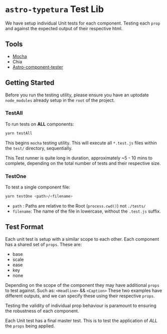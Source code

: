 # `astro-typetura` Test Lib

We have setup individual Unit tests for each component. Testing each `prop` and against the expected output of their respective html.

## Tools

- [Mocha](https://mochajs.org/)
- Chia
- [Astro-component-tester](https://github.com/Princesseuh/astro-component-tester)

## Getting Started

Before you run the testing utility, please ensure you have an uptodate `node_modules` already setup in the `root` of the project.

### TestAll

To run tests on **ALL** components:

```bash
yarn testAll
```

This begins `mocha` testing utility. This will execute all `*.test.js` files within the `test/` directory, sequentially.

This Test runner is quite long in duration, approximately ~5 - 10 mins to complete, depending on the total number of tests and their respective size.

### TestOne

To test a single component file:

```bash
yarn testOne <path>/<filename>
```

- `path` : Paths are relative to the Root (`process.cwd()`) not `./tests/`
- `filename`: The name of the file in lowercase, without the `.test.js` suffix.

## Test Format

Each unit test is setup with a similar scope to each other. Each component has a shared set of `props`. These are:

- base
- scale
- ease
- key
- none

Depending on the scope of the component they may have additional `props` to test against. Such as: `<Headline>` && `<Caption>`
These two examples have different outputs, and we can specify these using their respective `props`.

Testing the validity of individual prop behaviour is paramount to ensuring the robustness of each component.

Each Unit test has a final master test. This is to test the application of _ALL_ the `props` being applied.
